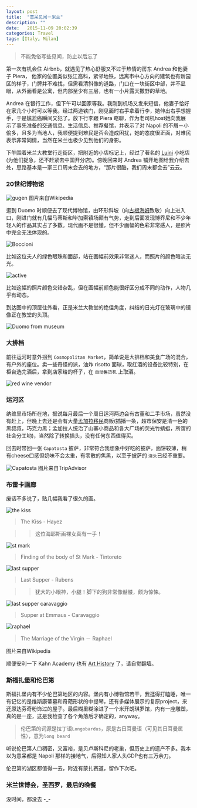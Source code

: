 ```yaml
---
layout: post
title:  "意呆见闻－米兰"
description: ""
date:   2015-11-09 20:02:39
categories: Travel
tags: [Italy, Milan]
---
```


> 不能免俗写些见闻，防止以后忘了

第一次有机会住 Airbnb，就遇见了热心舒服又不过于热情的房东 Andrea 和他妻子 Piera，
他家的位置类似张江高科，紧邻地铁，远离市中心方向的建筑也有新园区的样子，门牌并不难找，但需看清斜像的道路，门口在一块街区中部，并不显眼，从外面看是公寓，但内部至少有三层，也有一小片露天撒野的草地。

<!-- <iframe src="https://www.google.com/maps/embed?pb=!1m0!3m2!1sen!2sus!4v1445098164762!6m8!1m7!1sKvsXEWQKGlFC9Pb_nD9KFA!2m2!1d45.4471141442349!2d9.163456814754174!3f53.03244148356282!4f2.341728980749778!5f1.5400130104026752" width="600" height="450" frameborder="0" style="border:0" allowfullscreen></iframe> -->

Andrea 在银行工作，但下午可以回家等我。我刚到机场又发来短信，他妻子恰好在家几个小时可以等我。经过两道铁门，刚见面时右手拿着行李，她伸出右手想握手，于是尴尬癌瞬间又犯了。放下行李跟 Piera 瞎聊，作为老司机host她向我展示了事先准备的交通信息、生活信息、推荐餐馆，并表示了对 Napoli 的不屑－小偷多，且多为当地人，我顺便提到难民是否会造成困扰，她的态度很正面，对难民表示非常同情，当然在米兰也极少见到他们的身影。

下午围着米兰大教堂行走街区，把附近的小店标记上，经过了著名的 [Luini](http://www.tripadvisor.com/Restaurant_Review-g187849-d1097473-Reviews-Luini_Panzerotti-Milan_Lombardy.html)  小吃店(为他们捉急，还不赶紧去中国开分店)。傍晚回来时 Andrea 铺开地图给我介绍去处，思路基本是一家三口周末会去的地方，“那片很酷，我们周末都会去”云云。


### 20世纪博物馆
![gugen](https://upload.wikimedia.org/wikipedia/commons/thumb/8/8a/Museo_del_900.JPG/640px-Museo_del_900.JPG)
图片来自Wikipedia

逛到 Duomo 时顺便去了现代博物馆，由环形斜坡（向[古根海姆](http://www.wikiwand.com/en/Solomon_R._Guggenheim_Museum)致敬）向上进入口，刚进门就有几幅马蒂斯和毕加索镇场颇有气势，走到后面发现博乔尼和不少年轻人的作品其实占了多数。现代画不是很懂，但不少画幅的色彩非常感人，是照片中完全无法体现的。  

![Boccioni](http://www.chenhf.com/images/breca2.jpg)

比如这位夫人的绿色眼珠和面部，站在画幅前效果非常迷人，而照片的颜色暗淡无光。

![active](http://www.chenhf.com/images/breca1.jpg)

比如这幅的照片颜色交错杂乱，但在画幅前颜色能很好区分成不同的动作，人物几乎有动态。

到达图中的顶层往外看，正是米兰大教堂的绝佳角度，纠结的日光灯在玻璃中的镜像正在教堂的头顶。

![Duomo from museum](http://www.chenhf.com/images/breca3.jpg)


### 大排档
前往运河时意外拐到 `Cosmopolitan Market`，简单说是大排档和美食广场的混合，有户外的座位。卖一些奇怪的派，油炸 risotto 面球，取红酒的设备比较特别，在柜台选完酒后，拿到店家给的杯子，在 `自动售货机` 上取酒。

![red wine vendor](http://www.enomatic.com/immagini/elite8prec/a.jpg)

<!--<iframe src="https://www.google.com/maps/embed?pb=!1m0!3m2!1sen!2sus!4v1445095139950!6m8!1m7!1sWj3Dhl31CpgYKchN7XOpRQ!2m2!1d45.4505226!2d9.1679574!3f298.98529808824344!4f-13.335100735262728!5f0.7820865974627469" width="600" height="450" frameborder="0" style="border:0" allowfullscreen></iframe>-->


### 运河区
纳维里市场所在地，据说每月最后一个周日运河两边会有古董和二手市场，虽然没有赶上，但晚上去还是会有大量[孟加拉移民](http://www.wikiwand.com/en/Bangladeshis_in_Italy)商贩(插播一条，超市保安是清一色的黑叔叔，巧克力黑；孟加拉人统治了山寨小商品和各大广场的荧光竹蜻蜓，所谓的社会分工哟)，当然除了转换插头，没有任何东西值得买。

回去时带回一张 `Capatosta` 披萨，非常符合我想象中好吃的披萨，面饼较薄，稍有cheese口感但奶味不会太重，有零散的焦黑，以至于披萨的 `浇头`已经不重要。

![Capatosta](http://media-cdn.tripadvisor.com/media/photo-p/08/aa/28/23/pizza-regina.jpg)
图片来自TripAdvisor


### 布雷卡画廊

废话不多说了，贴几幅我看了很久的画。

![the kiss](https://upload.wikimedia.org/wikipedia/commons/thumb/c/c6/El_Beso_%28Pinacoteca_de_Brera%2C_Mil%C3%A1n%2C_1859%29.jpg/640px-El_Beso_%28Pinacoteca_de_Brera%2C_Mil%C3%A1n%2C_1859%29.jpg?1447091427012)

> The Kiss - Hayez 

>> 这位海耶斯画裸女真有一手！

![st mark](https://upload.wikimedia.org/wikipedia/commons/thumb/7/71/Jacopo_Tintoretto_001.jpg/800px-Jacopo_Tintoretto_001.jpg?1447091479182)

> Finding of the body of St Mark - Tintoreto

![last supper](https://upload.wikimedia.org/wikipedia/commons/thumb/4/4d/Peter_Paul_Rubens_-_Last_Supper_-_WGA20255.jpg/640px-Peter_Paul_Rubens_-_Last_Supper_-_WGA20255.jpg?1447091529388)

> Last Supper - Rubens

>> 犹大的小眼神，小腿！脚下的狗非常像骷髅，颇为惊悚。

![last supper caravaggio](https://upload.wikimedia.org/wikipedia/commons/thumb/2/29/Michelangelo_Caravaggio_034.jpg/1024px-Michelangelo_Caravaggio_034.jpg?1447091592680)

> Supper at Emmaus - Caravaggio

![raphael](https://upload.wikimedia.org/wikipedia/commons/1/10/MarriageVirgin.jpg?1447091719989https://upload.wikimedia.org/wikipedia/commons/1/10/MarriageVirgin.jpg?1447091719989)

> The Marriage of the Virgin － Raphael

图片来自Wikipedia

顺便安利一下 Kahn Academy 也有 [Art History](https://www.khanacademy.org/humanities/renaissance-reformation/renaissance-venice/late-renaissance-venice/v/tintoretto-finding-mark) 了，请自觉翻墙。


### 斯福扎堡和伦巴第

斯福扎堡内有不少伦巴第地区的内容。堡内有小博物馆若干，我逛得打瞌睡，唯一有记忆的是维斯康蒂墓和奇葩形状的中提琴，还有多媒体展示的复原project，来还原达芬奇粉饰过的屋子。最后糊里糊涂进了一个米开朗琪罗馆，内有一座雕塑，真的是一座，这是我检查了各个角落后才确定的，anyway。

> 伦巴第的词源是拉丁语`Longobardus`，原是古日耳曼语（可见其日耳曼属性），意为`long beard`

听说伦巴第人口稠密，又富裕，是贝卢斯科尼的老巢，但历史上的遗产不多。我本以为意呆都是
 Napoli 那样的接地气，后得知人家人头GDP也有三万余刀。

伦巴第的湖区都值得一去，附近有蒙扎赛道，留作下次吧。

### 米兰世博会，圣西罗，最后的晚餐

没时间，都没去 -_-